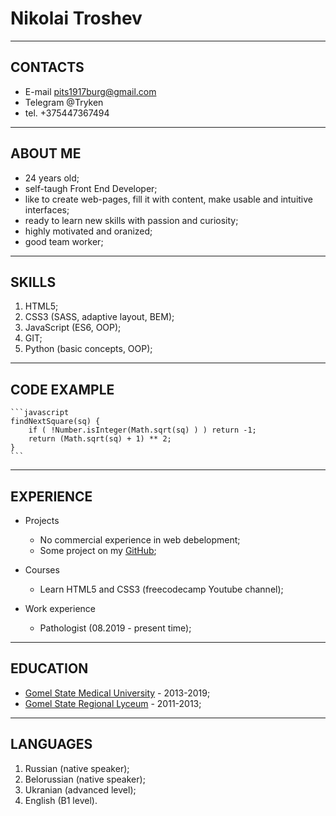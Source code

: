 Nikolai Troshev
==============
______________

CONTACTS
--------
- E-mail <pits1917burg@gmail.com>
- Telegram @Tryken
- tel. +375447367494

_____________

ABOUT ME
--------
- 24 years old;
- self-taugh Front End Developer;
- like to create web-pages, fill it with content, make usable and intuitive interfaces;
- ready to learn new skills with passion and curiosity;
- highly motivated and oranized;
- good team worker;

_____________

SKILLS
------
1. HTML5;
2. CSS3 (SASS, adaptive layout, BEM);
3. JavaScript (ES6, OOP);
4. GIT;
5. Python (basic concepts, OOP);

______________

CODE EXAMPLE
------------
    ```javascript
    findNextSquare(sq) {
        if ( !Number.isInteger(Math.sqrt(sq) ) ) return -1;
        return (Math.sqrt(sq) + 1) ** 2;
    }
    ```

_______________

EXPERIENCE
----------
- Projects
    - No commercial experience in web debelopment;
    - Some project on my [GitHub](https://github.com/Chichmarin17/);

- Courses
    - Learn HTML5 and CSS3 (freecodecamp Youtube channel);

- Work experience
    - Pathologist (08.2019 - present time);

________________

EDUCATION
---------
- [Gomel State Medical University](https://gsmu.by/) - 2013-2019;
- [Gomel State Regional Lyceum](https://gsrl.by/) - 2011-2013;

_________________

LANGUAGES
---------
1. Russian (native speaker);
2. Belorussian (native speaker);
3. Ukranian (advanced level);
4. English (B1 level).